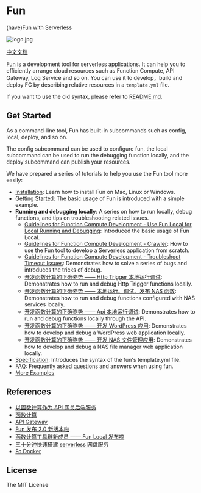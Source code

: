 # Fun

(have)Fun with Serverless

![logo.jpg](https://tan-blog.oss-cn-hangzhou.aliyuncs.com/img/20181123143028.png)

[中文文档](https://github.com/aliyun/fun/blob/master/README-zh.md)

[Fun](https://github.com/aliyun/fun) is a development tool for serverless applications. It can help you to efficiently arrange cloud resources such as Function Compute, API Gateway, Log Service and so on. You can use it to develop，build and deploy FC by describing relative resources in a `template.yml` file.

If you want to use the old syntax, please refer to [README.md](https://github.com/aliyun/fun/blob/v1.x/README.md).

## Get Started

As a command-line tool, Fun has built-in subcommands such as config, local, deploy, and so on.

The config subcommand can be used to configure fun, the local subcommand can be used to run the debugging function locally, and the deploy subcommand can publish your resources.

We have prepared a series of tutorials to help you use the Fun tool more easily:

- [Installation](https://github.com/aliyun/fun/blob/master/docs/usage/installation.md): Learn how to install Fun on Mac, Linux or Windows.
- [Getting Started](https://github.com/aliyun/fun/blob/master/docs/usage/getting_started.md): The basic usage of Fun is introduced with a simple example.
- **Running and debugging locally**: A series on how to run locally, debug functions, and tips on troubleshooting related issues.
  - [Guidelines for Function Compute Development - Use Fun Local for Local Running and Debugging](https://yq.aliyun.com/articles/686333): Introduced the basic usage of Fun Local.
  - [Guidelines for Function Compute Development - Crawler](https://yq.aliyun.com/articles/686340): How to use the Fun tool to develop a Serverless application from scratch.
  - [Guidelines for Function Compute Development - Troubleshoot Timeout Issues](https://yq.aliyun.com/articles/686349): Demonstrates how to solve a series of bugs and introduces the tricks of debug.
  - [开发函数计算的正确姿势 —— Http Trigger 本地运行调试](https://yq.aliyun.com/articles/683683):  Demonstrates how to run and debug Http Trigger functions locally.
  - [开发函数计算的正确姿势 —— 本地运行、调试、发布 NAS 函数](https://yq.aliyun.com/articles/683684):  Demonstrates how to run and debug functions configured with NAS services locally.
  - [开发函数计算的正确姿势 —— Api 本地运行调试](https://yq.aliyun.com/articles/683685):  Demonstrates how to run and debug functions locally through the API.
  - [开发函数计算的正确姿势 —— 开发 WordPress 应用](https://yq.aliyun.com/articles/683686): Demonstrates how to develop and debug a WordPress web application locally.
  - [开发函数计算的正确姿势 —— 开发 NAS 文件管理应用](https://yq.aliyun.com/articles/685803): Demonstrates how to develop and debug a NAS file manager web application locally.
- [Specification](https://github.com/aliyun/fun/blob/master/docs/specs/2018-04-03.md): Introduces the syntax of the fun's template.yml file.
- [FAQ](https://github.com/aliyun/fun/blob/master/docs/usage/faq.md): Frequently asked questions and answers when using fun.
- [More Examples](https://github.com/aliyun/fun/tree/master/examples)

## References

- [以函数计算作为 API 网关后端服务](https://help.aliyun.com/document_detail/54788.html)
- [函数计算](https://www.aliyun.com/product/fc)
- [API Gateway](https://www.aliyun.com/product/apigateway)
- [Fun 发布 2.0 新版本啦](https://yq.aliyun.com/articles/604490)
- [函数计算工具链新成员 —— Fun Local 发布啦](https://yq.aliyun.com/articles/672656)
- [三十分钟快速搭建 serverless 网盘服务](https://yq.aliyun.com/articles/613780)
- [Fc Docker](https://github.com/aliyun/fc-docker)

## License

The MIT License
